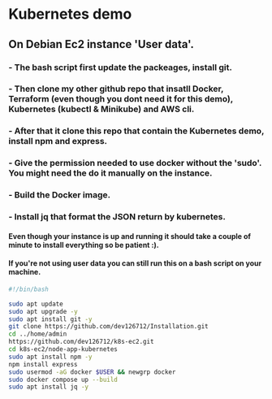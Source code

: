 # Kubernetes demo



## On Debian Ec2 instance 'User data'.
### - The bash script first update the packeages, install git. 
### - Then clone my other github repo that insatll Docker, Terraform (even though you dont need it for this demo), Kubernetes (kubectl & Minikube) and AWS cli. 
### - After that it clone this repo that contain the Kubernetes demo, install npm and express.
### - Give the permission needed to use docker without the 'sudo'. You might need the do it manually on the instance.
### - Build the Docker image.
### - Install jq that format the JSON return by kubernetes.
#### Even though your instance is up and running it should take a couple of minute to install everything so be patient :).
#### If you're not using user data you can still run this on a bash script on your machine.
``` bash
#!/bin/bash

sudo apt update
sudo apt upgrade -y
sudo apt install git -y
git clone https://github.com/dev126712/Installation.git
cd ../home/admin
https://github.com/dev126712/k8s-ec2.git
cd k8s-ec2/node-app-kubernetes
sudo apt install npm -y
npm install express
sudo usermod -aG docker $USER && newgrp docker
sudo docker compose up --build
sudo apt install jq -y

```


